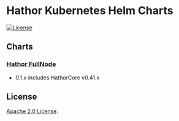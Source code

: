 # Hathor Kubernetes Helm Charts


[![License](https://img.shields.io/badge/License-Apache%202.0-blue.svg)](https://opensource.org/licenses/Apache-2.0)

<!-- ## Usage

[Helm](https://helm.sh) must be installed to use the charts.
Please refer to Helm's [documentation](https://helm.sh/docs/) to get started.

Once Helm is set up properly, add the repo as follows:

```console
helm repo add unleash https://docs.getunleash.io/helm-charts
```

You can then run `helm search repo unleash` to see the charts. -->

## Charts

### [Hathor FullNode](charts/hathor-full-node)
- 0.1.x includes HathorCore v0.41.x

<!-- ## Contributing

We'd love to have you contribute! Please refer to our [contribution guidelines](https://github.com/HathorNetwork/helm-charts/blob/main/CONTRIBUTING.md) for details. -->

## License

<!-- Keep full URL links to repo files because this README syncs from main to gh-pages.  -->

[Apache 2.0 License](https://github.com/HathorNetwork/helm-charts/blob/main/LICENSE).

<!-- 
## Helm charts build status

![Release Charts](https://github.com/unleash/helm-charts/workflows/release-chart/badge.svg?branch=master) -->